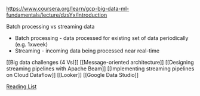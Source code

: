 https://www.coursera.org/learn/gcp-big-data-ml-fundamentals/lecture/dzsYx/introduction

Batch processing vs streaming data
- Batch processing - data processed for existing set of data periodically (e.g. 1xweek)
- Streaming - incoming data being processed near real-time

[[Big data challenges (4 Vs)]]
[[Message-oriented architecture]]
[[Designing streaming pipelines with Apache Beam]]
[[Implementing streaming pipelines on Cloud Dataflow]]
[[Looker]]
[[Google Data Studio]]

[Reading List](https://d3c33hcgiwev3.cloudfront.net/d7gV44wsQCm4FeOMLOApJg_844da9c9c9fc4756b018062b81aff4a1_M2-_-Reading-list-_-Big-Data-and-Machine-Learning-Fundamentals.pdf?Expires=1678320000&Signature=POF~x3LDk1K-4LmMZpJSw4-yF1dScHs~KPYcRoshMey6CT4WcWsy6wG9OrfwVYDpkeBSsW612jQn-5VxY0TF4Xj5ud4DZMlYLoTtsOh2ZZtlT~o6qGGQSMkoqLAOYcC2FGBjKP8BiDglOFd3zR4nj9YksCtRb7RuAevxouemu4o_&Key-Pair-Id=APKAJLTNE6QMUY6HBC5A)
